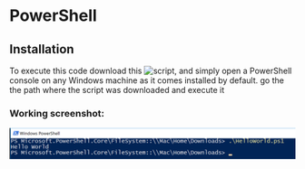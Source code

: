 # PowerShell 

## Installation
To execute this code download this ![script](./HelloWorld.ps1), and simply open a PowerShell console on any Windows machine as it comes installed by default. go the the path where the script was downloaded and execute it

### Working screenshot:
![screenshot](./screenshot.PNG?raw=true)